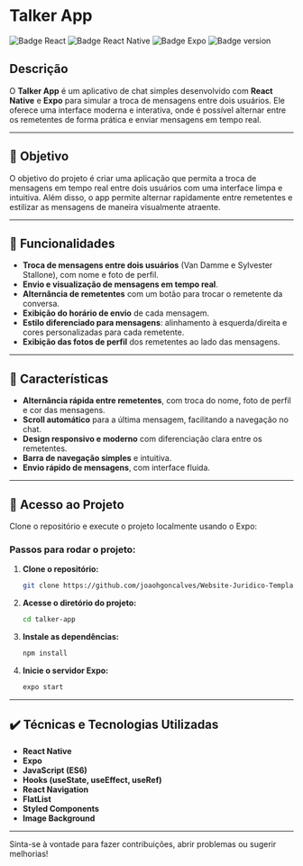 # **Talker App** 

![Badge React](https://img.shields.io/badge/React-61DAFB?style=for-the-badge&logo=react&logoColor=black) ![Badge React Native](https://img.shields.io/badge/React%20Native-61DAFB?style=for-the-badge&logo=react&logoColor=black) ![Badge Expo](https://img.shields.io/badge/Expo-1B1F23?style=for-the-badge&logo=expo&logoColor=white) ![Badge version](https://img.shields.io/badge/version-1.0-blue)  

## Descrição

O **Talker App** é um aplicativo de chat simples desenvolvido com **React Native** e **Expo** para simular a troca de mensagens entre dois usuários. Ele oferece uma interface moderna e interativa, onde é possível alternar entre os remetentes de forma prática e enviar mensagens em tempo real.

---

## :dart: Objetivo

O objetivo do projeto é criar uma aplicação que permita a troca de mensagens em tempo real entre dois usuários com uma interface limpa e intuitiva. Além disso, o app permite alternar rapidamente entre remetentes e estilizar as mensagens de maneira visualmente atraente.

---

## :hammer: Funcionalidades

- **Troca de mensagens entre dois usuários** (Van Damme e Sylvester Stallone), com nome e foto de perfil.
- **Envio e visualização de mensagens em tempo real**.
- **Alternância de remetentes** com um botão para trocar o remetente da conversa.
- **Exibição do horário de envio** de cada mensagem.
- **Estilo diferenciado para mensagens**: alinhamento à esquerda/direita e cores personalizadas para cada remetente.
- **Exibição das fotos de perfil** dos remetentes ao lado das mensagens.

---

## :scroll: Características

- **Alternância rápida entre remetentes**, com troca do nome, foto de perfil e cor das mensagens.
- **Scroll automático** para a última mensagem, facilitando a navegação no chat.
- **Design responsivo e moderno** com diferenciação clara entre os remetentes.
- **Barra de navegação simples** e intuitiva.
- **Envio rápido de mensagens**, com interface fluida.

---

## 📁 Acesso ao Projeto

Clone o repositório e execute o projeto localmente usando o Expo:

### Passos para rodar o projeto:

1. **Clone o repositório:**

    ```bash
    git clone https://github.com/joaohgoncalves/Website-Juridico-Template-WordPress-com-Elementor.git
    ```

2. **Acesse o diretório do projeto:**

    ```bash
    cd talker-app
    ```

3. **Instale as dependências:**

    ```bash
    npm install
    ```

4. **Inicie o servidor Expo:**

    ```bash
    expo start
    ```

---

## ✔️ Técnicas e Tecnologias Utilizadas

- **React Native**
- **Expo**
- **JavaScript (ES6)**
- **Hooks (useState, useEffect, useRef)**
- **React Navigation**
- **FlatList**
- **Styled Components**
- **Image Background**

---

Sinta-se à vontade para fazer contribuições, abrir problemas ou sugerir melhorias!

